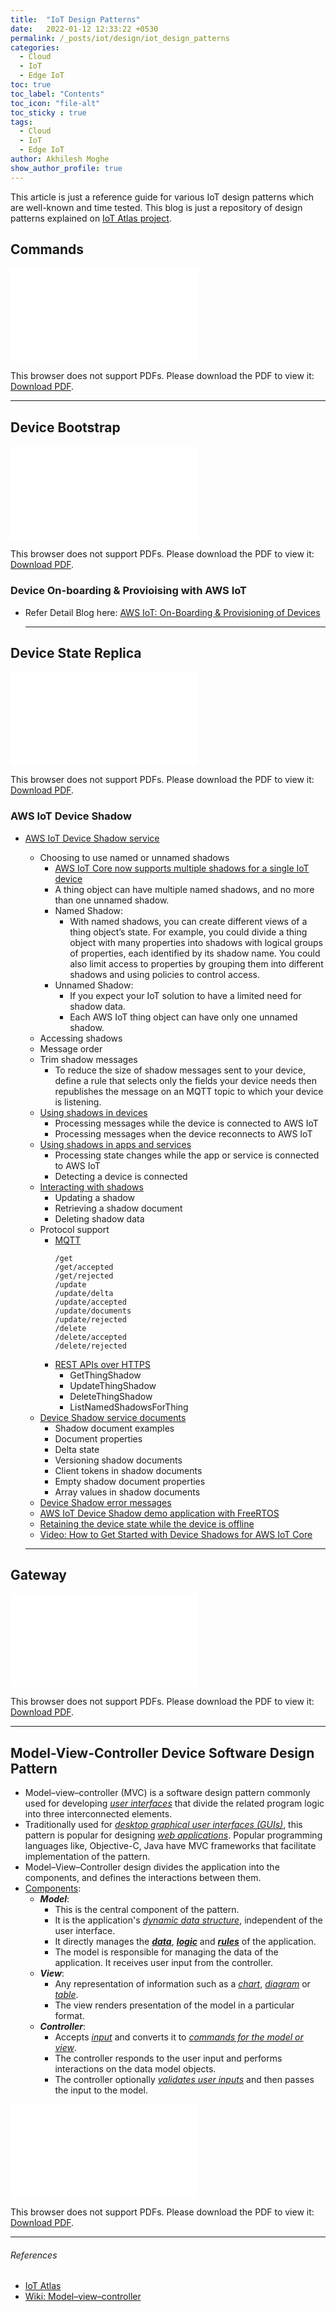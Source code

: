 ```yaml
---
title:  "IoT Design Patterns"
date:   2022-01-12 12:33:22 +0530
permalink: /_posts/iot/design/iot_design_patterns
categories:
  - Cloud
  - IoT
  - Edge IoT
toc: true
toc_label: "Contents"
toc_icon: "file-alt"
toc_sticky : true
tags:
  - Cloud
  - IoT
  - Edge IoT
author: Akhilesh Moghe
show_author_profile: true
---
```


This article is just a reference guide for various IoT design patterns which are well-known and time tested. This blog is just a repository of design patterns explained on [IoT Atlas project](https://iotatlas.net/en/).

## Commands
<object data="/assets/docs/iot/design/iot-atlas/Command-IoT-Design-Pattern.pdf" type="application/pdf" width="875px" height="1000px">
  <embed src="/assets/docs/iot/design/iot-atlas/Command-IoT-Design-Pattern.pdf">
      <p>This browser does not support PDFs. Please download the PDF to view it: <a href="/assets/docs/iot/design/iot-atlas/Command-IoT-Design-Pattern.pdf">Download PDF</a>.</p>
  </embed>
</object>

  ---

## Device Bootstrap
<object data="/assets/docs/iot/design/iot-atlas/Device-Bootstrap-IoT-Design-Pattern.pdf" type="application/pdf" width="875px" height="1000px">
  <embed src="/assets/docs/iot/design/iot-atlas/Device-Bootstrap-IoT-Design-Pattern.pdf">
      <p>This browser does not support PDFs. Please download the PDF to view it: <a href="/assets/docs/iot/design/iot-atlas/Device-Bootstrap-IoT-Design-Pattern.pdf">Download PDF</a>.</p>
  </embed>
</object>

### Device On-boarding & Provioising with AWS IoT
- Refer Detail Blog here: [AWS IoT: On-Boarding & Provisioning of Devices](/_posts/aws/iot/device_management#on-boarding--provisioning-of-devices)

  ---

## Device State Replica
<object data="/assets/docs/iot/design/iot-atlas/Device-State-Replica-IoT-Design-Pattern.pdf" type="application/pdf" width="875px" height="1000px">
  <embed src="/assets/docs/iot/design/iot-atlas/Device-State-Replica-IoT-Design-Pattern.pdf">
      <p>This browser does not support PDFs. Please download the PDF to view it: <a href="/assets/docs/iot/design/iot-atlas/Device-State-Replica-IoT-Design-Pattern.pdf">Download PDF</a>.</p>
  </embed>
</object>

### AWS IoT Device Shadow
- [AWS IoT Device Shadow service](https://docs.aws.amazon.com/iot/latest/developerguide/iot-device-shadows.html)
  - Choosing to use named or unnamed shadows
    - [AWS IoT Core now supports multiple shadows for a single IoT device](https://aws.amazon.com/about-aws/whats-new/2020/07/aws-iot-core-now-supports-multiple-shadows-for-a-single-iot-device/)
    - A thing object can have multiple named shadows, and no more than one unnamed shadow.
    - Named Shadow:
      - With named shadows, you can create different views of a thing object’s state. For example, you could divide a thing object with many properties into shadows with logical groups of properties, each identified by its shadow name. You could also limit access to properties by grouping them into different shadows and using policies to control access.
    - Unnamed Shadow:
      - If you expect your IoT solution to have a limited need for shadow data.
      - Each AWS IoT thing object can have only one unnamed shadow.
  - Accessing shadows
  - Message order
  - Trim shadow messages
    - To reduce the size of shadow messages sent to your device, define a rule that selects only the fields your device needs then republishes the message on an MQTT topic to which your device is listening.
  - [Using shadows in devices](https://docs.aws.amazon.com/iot/latest/developerguide/device-shadow-comms-device.html)
    - Processing messages while the device is connected to AWS IoT
    - Processing messages when the device reconnects to AWS IoT
  - [Using shadows in apps and services](https://docs.aws.amazon.com/iot/latest/developerguide/device-shadow-comms-app.html)
    - Processing state changes while the app or service is connected to AWS IoT
    - Detecting a device is connected
  - [Interacting with shadows](https://docs.aws.amazon.com/iot/latest/developerguide/device-shadow-data-flow.html)
    - Updating a shadow
    - Retrieving a shadow document
    - Deleting shadow data
  - Protocol support
    - [MQTT](https://docs.aws.amazon.com/iot/latest/developerguide/device-shadow-mqtt.html)
      ```
      /get
      /get/accepted
      /get/rejected
      /update
      /update/delta
      /update/accepted
      /update/documents
      /update/rejected
      /delete
      /delete/accepted
      /delete/rejected
      ```
    - [REST APIs over HTTPS](https://docs.aws.amazon.com/iot/latest/developerguide/device-shadow-rest-api.html)
      - GetThingShadow
      - UpdateThingShadow
      - DeleteThingShadow
      - ListNamedShadowsForThing
  - [Device Shadow service documents](https://docs.aws.amazon.com/iot/latest/developerguide/device-shadow-document.html)
    - Shadow document examples
    - Document properties
    - Delta state
    - Versioning shadow documents
    - Client tokens in shadow documents
    - Empty shadow document properties
    - Array values in shadow documents
  - [Device Shadow error messages](https://docs.aws.amazon.com/iot/latest/developerguide/device-shadow-error-messages.html)
  - [AWS IoT Device Shadow demo application with FreeRTOS](https://docs.aws.amazon.com/freertos/latest/userguide/shadow-demo.html)
  - [Retaining the device state while the device is offline](https://docs.aws.amazon.com/iot/latest/developerguide/iot-shadows-tutorial.html)
  - [Video: How to Get Started with Device Shadows for AWS IoT Core](https://www.youtube.com/watch?v=XsKGRA5FhiE&ab_channel=AmazonWebServices)

  ---

## Gateway
<object data="/assets/docs/iot/design/iot-atlas/Gateway-IoT-Design-Pattern.pdf" type="application/pdf" width="875px" height="1000px">
  <embed src="/assets/docs/iot/design/iot-atlas/Gateway-IoT-Design-Pattern.pdf">
      <p>This browser does not support PDFs. Please download the PDF to view it: <a href="/assets/docs/iot/design/iot-atlas/Gateway-IoT-Design-Pattern.pdf">Download PDF</a>.</p>
  </embed>
</object>

  ---

## Model-View-Controller Device Software Design Pattern
- Model–view–controller (MVC) is a software design pattern commonly used for developing *<u>user interfaces</u>* that divide the related program logic into three interconnected elements.
- Traditionally used for *<u>desktop graphical user interfaces (GUIs)</u>*, this pattern is popular for designing *<u>web applications</u>*. Popular programming languages like, Objective-C, Java have MVC frameworks that facilitate implementation of the pattern.
- Model–View–Controller design divides the application into the components, and defines the interactions between them.
- <u>Components</u>:
  - __*Model*__:
    - This is the central component of the pattern.
    - It is the application's *<u>dynamic data structure</u>*, independent of the user interface.
    - It directly manages the __*<u>data</u>*__, __*<u>logic</u>*__ and __*<u>rules</u>*__ of the application.
    - The model is responsible for managing the data of the application. It receives user input from the controller.
  - __*View*__:
    - Any representation of information such as a *<u>chart</u>*, *<u>diagram</u>* or *<u>table</u>*.
    - The view renders presentation of the model in a particular format.
  - __*Controller*__:
    - Accepts *<u>input</u>* and converts it to *<u>commands for the model or view</u>*.
    - The controller responds to the user input and performs interactions on the data model objects.
    - The controller optionally *<u>validates user inputs</u>* and then passes the input to the model.

<object data="/assets/docs/iot/design/iot-atlas/Model-View-Controller-Device-Software-Design-Pattern-IoT-Design-Pattern.pdf" type="application/pdf" width="875px" height="1000px">
  <embed src="/assets/docs/iot/design/iot-atlas/Model-View-Controller-Device-Software-Design-Pattern-IoT-Design-Pattern.pdf">
      <p>This browser does not support PDFs. Please download the PDF to view it: <a href="/assets/docs/iot/design/iot-atlas/Model-View-Controller-Device-Software-Design-Pattern-IoT-Design-Pattern.pdf">Download PDF</a>.</p>
  </embed>
</object>

  ---

###### References
- [IoT Atlas](https://iotatlas.net/en/)
- [Wiki: Model–view–controller](https://en.wikipedia.org/wiki/Model%E2%80%93view%E2%80%93controller)



